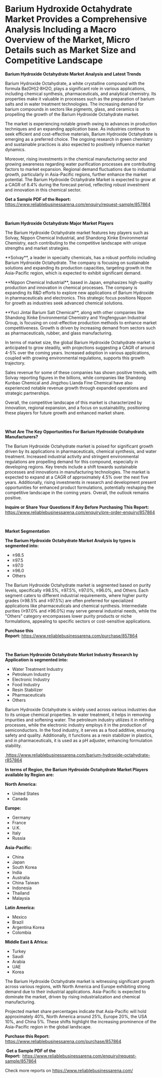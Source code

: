 <p><h1>Barium Hydroxide Octahydrate Market Provides a Comprehensive Analysis Including a Macro Overview of the Market, Micro Details such as Market Size and Competitive Landscape</h1></p><p><strong>Barium Hydroxide Octahydrate Market Analysis and Latest Trends</strong></p>
<p><p>Barium Hydroxide Octahydrate, a white crystalline compound with the formula Ba(OH)2·8H2O, plays a significant role in various applications, including chemical synthesis, pharmaceuticals, and analytical chemistry. Its properties make it valuable in processes such as the preparation of barium salts and in water treatment technologies. The increasing demand for barium compounds in sectors like pigments, glass, and ceramics is propelling the growth of the Barium Hydroxide Octahydrate market.</p><p>The market is experiencing notable growth owing to advances in production techniques and an expanding application base. As industries continue to seek efficient and cost-effective materials, Barium Hydroxide Octahydrate is emerging as a preferred choice. The ongoing research in green chemistry and sustainable practices is also expected to positively influence market dynamics.</p><p>Moreover, rising investments in the chemical manufacturing sector and growing awareness regarding water purification processes are contributing factors to market expansion. Regional demand fluctuations due to industrial growth, particularly in Asia-Pacific regions, further enhance the market potential. The Barium Hydroxide Octahydrate Market is expected to grow at a CAGR of 8.4% during the forecast period, reflecting robust investment and innovation in this chemical sector.</p></p>
<p><strong>Get a Sample PDF of the Report:&nbsp;</strong> <a href="https://www.reliablebusinessarena.com/enquiry/request-sample/857864?utm_campaign=2527&utm_medium=2&utm_source=Github&utm_content=ia&utm_term=31032025&utm_id=barium-hydroxide-octahydrate">https://www.reliablebusinessarena.com/enquiry/request-sample/857864</a></p>
<p>&nbsp;</p>
<p><strong>Barium Hydroxide Octahydrate Major Market Players</strong></p>
<p><p>The Barium Hydroxide Octahydrate market features key players such as Solvay, Nippon Chemical Industrial, and Shandong Xinke Environmental Chemistry, each contributing to the competitive landscape with unique strengths and market strategies.</p><p>**Solvay**, a leader in specialty chemicals, has a robust portfolio including Barium Hydroxide Octahydrate. The company is focusing on sustainable solutions and expanding its production capacities, targeting growth in the Asia-Pacific region, which is expected to exhibit significant demand.</p><p>**Nippon Chemical Industrial**, based in Japan, emphasizes high-quality production and innovation in chemical processes. The company is expanding its R&D efforts to explore new applications of Barium Hydroxide in pharmaceuticals and electronics. This strategic focus positions Nippon for growth as industries seek advanced chemical solutions.</p><p>**Yuci Jintai Barium Salt Chemical**, along with other companies like Shandong Xinke Environmental Chemistry and Yingfengyuan Industrial Group, is focusing on cost-effective production methods to enhance market competitiveness. Growth is driven by increasing demand from sectors such as pharmaceuticals, rubber, and glass manufacturing.</p><p>In terms of market size, the global Barium Hydroxide Octahydrate market is anticipated to grow steadily, with projections suggesting a CAGR of around 4-5% over the coming years. Increased adoption in various applications, coupled with growing environmental regulations, supports this growth trajectory.</p><p>Sales revenue for some of these companies has shown positive trends, with Solvay reporting figures in the billions, while companies like Shandong Kunbao Chemical and Jingzhou Lianda Fine Chemical have also experienced notable revenue growth through expanded operations and strategic partnerships.</p><p>Overall, the competitive landscape of this market is characterized by innovation, regional expansion, and a focus on sustainability, positioning these players for future growth and enhanced market share.</p></p>
<p>&nbsp;</p>
<p><strong>What Are The Key Opportunities For Barium Hydroxide Octahydrate Manufacturers?</strong></p>
<p><p>The Barium Hydroxide Octahydrate market is poised for significant growth driven by its applications in pharmaceuticals, chemical synthesis, and water treatment. Increased industrial activity and stringent environmental regulations are propelling demand for this compound, especially in developing regions. Key trends include a shift towards sustainable processes and innovations in manufacturing technologies. The market is expected to expand at a CAGR of approximately 4.5% over the next five years. Additionally, rising investments in research and development present opportunities for enhanced product formulations, potentially reshaping the competitive landscape in the coming years. Overall, the outlook remains positive.</p></p>
<p><strong>Inquire or Share Your Questions If Any Before Purchasing This Report:</strong> <a href="https://www.reliablebusinessarena.com/enquiry/pre-order-enquiry/857864?utm_campaign=2527&utm_medium=2&utm_source=Github&utm_content=ia&utm_term=31032025&utm_id=barium-hydroxide-octahydrate">https://www.reliablebusinessarena.com/enquiry/pre-order-enquiry/857864</a></p>
<p>&nbsp;</p>
<p><strong>Market Segmentation</strong></p>
<p><strong>The Barium Hydroxide Octahydrate Market Analysis by types is segmented into:</strong></p>
<p><ul><li>≥98.5</li><li>≥97.5</li><li>≥97.0</li><li>≥96.0</li><li>Others</li></ul></p>
<p><p>The Barium Hydroxide Octahydrate market is segmented based on purity levels, specifically ≥98.5%, ≥97.5%, ≥97.0%, ≥96.0%, and Others. Each segment caters to different industrial requirements, where higher purity grades (≥98.5% and ≥97.5%) are often preferred for specialized applications like pharmaceuticals and chemical synthesis. Intermediate purities (≥97.0% and ≥96.0%) may serve general industrial needs, while the "Others" category encompasses lower purity products or niche formulations, appealing to specific sectors or cost-sensitive applications.</p></p>
<p><strong>Purchase this Report:&nbsp;</strong><a href="https://www.reliablebusinessarena.com/purchase/857864?utm_campaign=2527&utm_medium=2&utm_source=Github&utm_content=ia&utm_term=31032025&utm_id=barium-hydroxide-octahydrate">https://www.reliablebusinessarena.com/purchase/857864</a></p>
<p>&nbsp;</p>
<p><strong>The Barium Hydroxide Octahydrate Market Industry Research by Application is segmented into:</strong></p>
<p><ul><li>Water Treatment Industry</li><li>Petroleum Industry</li><li>Electronic Industry</li><li>Food Industry</li><li>Resin Stabilizer</li><li>Pharmaceuticals</li><li>Others</li></ul></p>
<p><p>Barium Hydroxide Octahydrate is widely used across various industries due to its unique chemical properties. In water treatment, it helps in removing impurities and softening water. The petroleum industry utilizes it in refining processes, while the electronic industry employs it in the production of semiconductors. In the food industry, it serves as a food additive, ensuring safety and quality. Additionally, it functions as a resin stabilizer in plastics, and in pharmaceuticals, it is used as a pH adjuster, enhancing formulation stability.</p></p>
<p><a href="https://www.reliablebusinessarena.com/barium-hydroxide-octahydrate-r857864?utm_campaign=2527&utm_medium=2&utm_source=Github&utm_content=ia&utm_term=31032025&utm_id=barium-hydroxide-octahydrate">&nbsp;https://www.reliablebusinessarena.com/barium-hydroxide-octahydrate-r857864</a></p>
<p><strong>In terms of Region, the Barium Hydroxide Octahydrate Market Players available by Region are:</strong></p>
<p>
    <p> <strong> North America: </strong>
        <ul>
            <li>United States</li>
            <li>Canada</li>
        </ul>
        </p> 
    <p> <strong> Europe: </strong>
        <ul>
            <li>Germany</li>
            <li>France</li>
            <li>U.K.</li>
            <li>Italy</li>
            <li>Russia</li>
        </ul>
        </p> 
    <p> <strong> Asia-Pacific: </strong>
        <ul>
            <li>China</li>
            <li>Japan</li>
            <li>South Korea</li>
            <li>India</li>
            <li>Australia</li>
            <li>China Taiwan</li>
            <li>Indonesia</li>
            <li>Thailand</li>
            <li>Malaysia</li>
        </ul>
        </p> 
    <p> <strong> Latin America: </strong>
        <ul>
            <li>Mexico</li>
            <li>Brazil</li>
            <li>Argentina Korea</li>
            <li>Colombia</li>
        </ul>
        </p> 
    <p> <strong> Middle East & Africa: </strong>
        <ul>
            <li>Turkey</li>
            <li>Saudi</li>
            <li>Arabia</li>
            <li>UAE</li>
            <li>Korea</li>
        </ul>
    </p>
    </p>
<p><p>The Barium Hydroxide Octahydrate market is witnessing significant growth across various regions, with North America and Europe exhibiting strong demand due to their industrial applications. Asia-Pacific is expected to dominate the market, driven by rising industrialization and chemical manufacturing. </p><p>Projected market share percentages indicate that Asia-Pacific will hold approximately 40%, North America around 25%, Europe 20%, the USA 10%, and China 5%. These shifts highlight the increasing prominence of the Asia-Pacific region in the global landscape.</p></p>
<p><strong>Purchase this Report: </strong><a href="https://www.reliablebusinessarena.com/purchase/857864?utm_campaign=2527&utm_medium=2&utm_source=Github&utm_content=ia&utm_term=31032025&utm_id=barium-hydroxide-octahydrate">https://www.reliablebusinessarena.com/purchase/857864</a></p>
<p>&nbsp;<strong>Get a Sample PDF of the Report:&nbsp;&nbsp;</strong><a href="https://www.reliablebusinessarena.com/enquiry/request-sample/857864?utm_campaign=2527&utm_medium=2&utm_source=Github&utm_content=ia&utm_term=31032025&utm_id=barium-hydroxide-octahydrate">https://www.reliablebusinessarena.com/enquiry/request-sample/857864</a></p>
<p><strong></strong></p>
<p>Check more reports on <a href="https://www.reliablebusinessarena.com/?utm_campaign=2527&utm_medium=2&utm_source=Github&utm_content=ia&utm_term=31032025&utm_id=barium-hydroxide-octahydrate">https://www.reliablebusinessarena.com/</a></p>